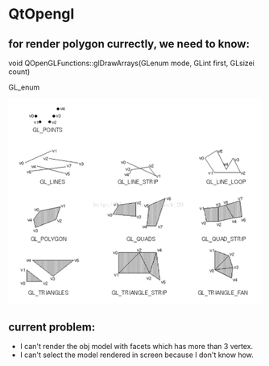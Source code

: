 # QtOpengl

## for render polygon currectly, we need to know:

void QOpenGLFunctions::glDrawArrays(GLenum mode, GLint first, GLsizei count)

GL_enum

<img src="./README/GLenum.png" style="zoom:100%;" />

## current problem:
- I can't render the obj model with facets which has more than 3 vertex.
- I can't select the model rendered in screen because I don't know how.
